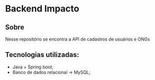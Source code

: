 # Backend Impacto

## Sobre
Nesse repositório se encontra a API de cadastros de usuários e ONGs

## Tecnologias utilizadas:

- Java + Spring boot;
- Banco de dados relacional -> MySQL;
